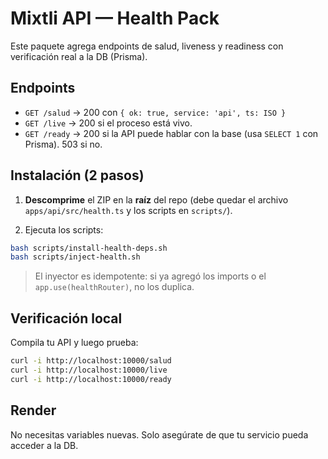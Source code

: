 # Mixtli API — Health Pack

Este paquete agrega endpoints de salud, liveness y readiness con verificación real a la DB (Prisma).

## Endpoints
- `GET /salud` → 200 con `{ ok: true, service: 'api', ts: ISO }`
- `GET /live`  → 200 si el proceso está vivo.
- `GET /ready` → 200 si la API puede hablar con la base (usa `SELECT 1` con Prisma). 503 si no.

## Instalación (2 pasos)

1) **Descomprime** el ZIP en la **raíz** del repo (debe quedar el archivo `apps/api/src/health.ts` y los scripts en `scripts/`).

2) Ejecuta los scripts:
```bash
bash scripts/install-health-deps.sh
bash scripts/inject-health.sh
```

> El inyector es idempotente: si ya agregó los imports o el `app.use(healthRouter)`, no los duplica.

## Verificación local
Compila tu API y luego prueba:
```bash
curl -i http://localhost:10000/salud
curl -i http://localhost:10000/live
curl -i http://localhost:10000/ready
```

## Render
No necesitas variables nuevas. Solo asegúrate de que tu servicio pueda acceder a la DB.
